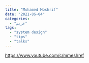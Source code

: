 ```yaml
---
title: "Mohamed Moshrif"
date: "2021-06-04"
categories:
  - "عربي"
tags:
  - "system design"
  - "tips"
  - "talks"
---
```


https://www.youtube.com/c/mmeshref
